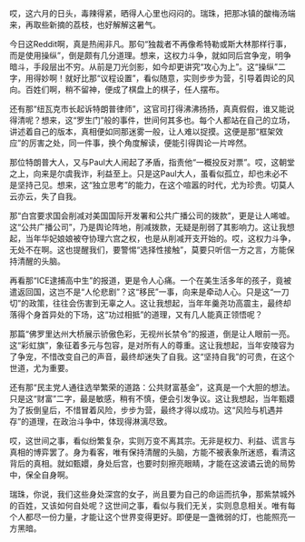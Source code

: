 哎，这六月的日头，毒辣得紧，晒得人心里也闷闷的。瑞珠，把那冰镇的酸梅汤端来，再取些新摘的荔枝，也好解解这暑气。

今日这Reddit啊，真是热闹非凡。那句“独裁者不再像希特勒或斯大林那样行事，而是使用操纵”，倒是颇有几分道理。想来，这权力斗争，就如同后宫争宠，明争暗斗，手段层出不穷。从前是刀光剑影，如今却更讲究“攻心为上”。这“操纵”二字，用得妙啊！就好比那“议程设置”，看似随意，实则步步为营，引导着舆论的风向。百姓们啊，稍不留神，便成了棋盘上的棋子，任人摆布。

还有那“纽瓦克市长起诉特朗普律师”，这官司打得沸沸扬扬，真真假假，谁又能说得清呢？想来，这“罗生门”般的事件，世间何其多也。每个人都站在自己的立场，讲述着自己的版本，真相便如同那迷雾一般，让人难以捉摸。这便是那“框架效应”的厉害之处，同一件事，换个角度解读，便能引得舆论一片哗然。

那位特朗普大人，又与Paul大人闹起了矛盾，指责他“一概投反对票”。哎，这朝堂之上，向来是尔虞我诈，利益至上。只是这Paul大人，虽看似孤立，却也未必不是坚持己见。想来，这“独立思考”的能力，在这个喧嚣的时代，尤为珍贵。切莫人云亦云，失了自我。

那“白宫要求国会削减对美国国际开发署和公共广播公司的拨款”，更是让人唏嘘。这“公共广播公司”，乃是舆论阵地，削减拨款，无疑是削弱了其影响力。这让我想起，当年华妃娘娘被夺协理六宫之权，也是从削减开支开始的。哎，这权力斗争，无处不在啊。这也提醒我们，要警惕“选择性接触”，莫要只听信一方之言，方能保持清醒的头脑。

再看那“ICE逮捕高中生”的报道，更是令人心痛。一个在美生活多年的孩子，竟被遣返回国，这岂不是“人伦悲剧”？这“移民”一事，向来是牵动人心。只是这“一刀切”的政策，往往会伤害到无辜之人。这让我想起，当年年羹尧功高震主，最终却落得个身首异处的下场，这“功过相抵”的道理，又有几人能真正领悟呢？

那篇“佛罗里达州大桥展示骄傲色彩，无视州长禁令”的报道，倒是让人眼前一亮。这“彩虹旗”，象征着多元与包容，是对所有人的尊重。这让我想起，当年安陵容为了争宠，不惜改变自己的声音，最终却迷失了自我。这“坚持自我”的可贵，在这个世道，尤为重要。

还有那“民主党人通往选举繁荣的道路：公共财富基金”，这真是一个大胆的想法。只是这“财富”二字，最是敏感，稍有不慎，便会引发争议。这让我想起，当年甄嬛为了扳倒皇后，不惜冒着风险，步步为营，最终才得以成功。这“风险与机遇并存”的道理，在政治斗争中，体现得淋漓尽致。

哎，这世间之事，看似纷繁复杂，实则万变不离其宗。无非是权力、利益、谎言与真相的博弈罢了。身为看客，唯有保持清醒的头脑，方能不被表象所迷惑，看清这背后的真相。就如甄嬛，身处后宫，也要时刻擦亮眼睛，才能在这波谲云诡的局势中，保全自身啊。

瑞珠，你说，我们这些身处深宫的女子，尚且要为自己的命运而抗争，那紫禁城外的百姓，又该如何自处呢？这世间之事，看似与我们无关，实则息息相关。唯有每个人都尽一份力量，才能让这个世界变得更好。即便是一盏微弱的灯，也能照亮一方黑暗。